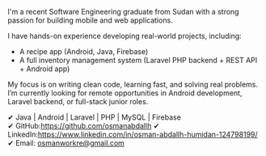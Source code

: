 I'm a recent Software Engineering graduate from Sudan with a strong passion for building mobile and web applications.

I have hands-on experience developing real-world projects, including:
- A recipe app (Android, Java, Firebase)
- A full inventory management system (Laravel PHP backend + REST API + Android app)

My focus is on writing clean code, learning fast, and solving real problems.  
I’m currently looking for remote opportunities in Android development, Laravel backend, or full-stack junior roles.

✔ Java | Android | Laravel | PHP | MySQL | Firebase  
✔ GitHub:https://github.com/osmanabdallh
✔ LinkedIn:https://www.linkedin.com/in/osman-abdallh-humidan-124798199/
✔ Email: osmanworkre@gmail.com

<!---
osmanabdallh/osmanabdallh is a ✨ special ✨ repository because its `README.md` (this file) appears on your GitHub profile.
You can click the Preview link to take a look at your changes.
--->
